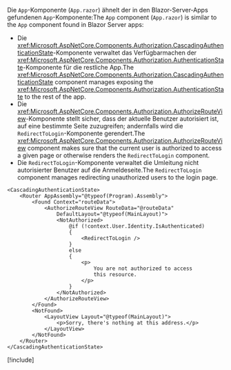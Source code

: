 <span data-ttu-id="4db0c-101">Die `App`-Komponente (`App.razor`) ähnelt der in den Blazor-Server-Apps gefundenen `App`-Komponente:</span><span class="sxs-lookup"><span data-stu-id="4db0c-101">The `App` component (`App.razor`) is similar to the `App` component found in Blazor Server apps:</span></span>

* <span data-ttu-id="4db0c-102">Die <xref:Microsoft.AspNetCore.Components.Authorization.CascadingAuthenticationState>-Komponente verwaltet das Verfügbarmachen der <xref:Microsoft.AspNetCore.Components.Authorization.AuthenticationState>-Komponente für die restliche App.</span><span class="sxs-lookup"><span data-stu-id="4db0c-102">The <xref:Microsoft.AspNetCore.Components.Authorization.CascadingAuthenticationState> component manages exposing the <xref:Microsoft.AspNetCore.Components.Authorization.AuthenticationState> to the rest of the app.</span></span>
* <span data-ttu-id="4db0c-103">Die <xref:Microsoft.AspNetCore.Components.Authorization.AuthorizeRouteView>-Komponente stellt sicher, dass der aktuelle Benutzer autorisiert ist, auf eine bestimmte Seite zuzugreifen; andernfalls wird die `RedirectToLogin`-Komponente gerendert.</span><span class="sxs-lookup"><span data-stu-id="4db0c-103">The <xref:Microsoft.AspNetCore.Components.Authorization.AuthorizeRouteView> component makes sure that the current user is authorized to access a given page or otherwise renders the `RedirectToLogin` component.</span></span>
* <span data-ttu-id="4db0c-104">Die `RedirectToLogin`-Komponente verwaltet die Umleitung nicht autorisierter Benutzer auf die Anmeldeseite.</span><span class="sxs-lookup"><span data-stu-id="4db0c-104">The `RedirectToLogin` component manages redirecting unauthorized users to the login page.</span></span>

```razor
<CascadingAuthenticationState>
    <Router AppAssembly="@typeof(Program).Assembly">
        <Found Context="routeData">
            <AuthorizeRouteView RouteData="@routeData" 
                DefaultLayout="@typeof(MainLayout)">
                <NotAuthorized>
                    @if (!context.User.Identity.IsAuthenticated)
                    {
                        <RedirectToLogin />
                    }
                    else
                    {
                        <p>
                            You are not authorized to access 
                            this resource.
                        </p>
                    }
                </NotAuthorized>
            </AuthorizeRouteView>
        </Found>
        <NotFound>
            <LayoutView Layout="@typeof(MainLayout)">
                <p>Sorry, there's nothing at this address.</p>
            </LayoutView>
        </NotFound>
    </Router>
</CascadingAuthenticationState>
```

[!include[](../prefer-exact-matches.md)]
